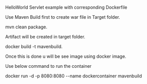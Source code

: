 HelloWorld Servlet example with corresponding Dockerfile

Use Maven Build first to create war file in Target folder.

mvn clean package.

Artifact will be created in target folder.

docker build -t mavenbuild.

Once this is done u will be see image using docker image.

Use below command to run the container

docker run -d -p 8080:8080 --name dockercontainer mavenbuild
